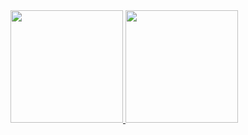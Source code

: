 <div>
  <a href="https://github.com/Jorge-Matuda">
  <img height="180em" src="https://github-readme-stats.vercel.app/api?username=Jorge-Matuda&show_icons=true&theme=dark&include_all_commits=true&count_private=true"/>
  <img height="180em" src="https://github-readme-stats.vercel.app/api/top-langs/?username=Jorge-Matuda&layout=compact&langs_count=7&theme=dark"/>
</div>
